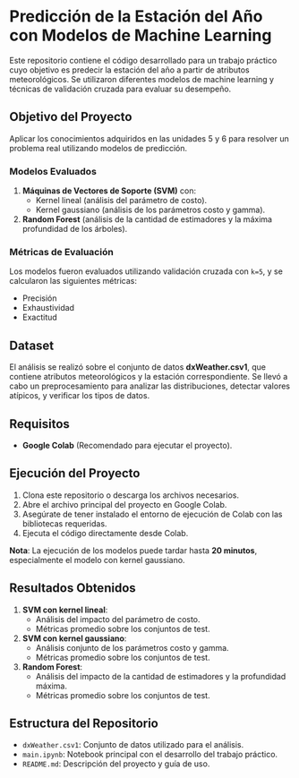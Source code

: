 # Predicción de la Estación del Año con Modelos de Machine Learning

Este repositorio contiene el código desarrollado para un trabajo práctico cuyo objetivo es predecir la estación del año a partir de atributos meteorológicos. Se utilizaron diferentes modelos de machine learning y técnicas de validación cruzada para evaluar su desempeño.

## Objetivo del Proyecto

Aplicar los conocimientos adquiridos en las unidades 5 y 6 para resolver un problema real utilizando modelos de predicción. 

### Modelos Evaluados
1. **Máquinas de Vectores de Soporte (SVM)** con:
   - Kernel lineal (análisis del parámetro de costo).
   - Kernel gaussiano (análisis de los parámetros costo y gamma).
2. **Random Forest** (análisis de la cantidad de estimadores y la máxima profundidad de los árboles).

### Métricas de Evaluación
Los modelos fueron evaluados utilizando validación cruzada con `k=5`, y se calcularon las siguientes métricas:
- Precisión
- Exhaustividad
- Exactitud

## Dataset

El análisis se realizó sobre el conjunto de datos **dxWeather.csv1**, que contiene atributos meteorológicos y la estación correspondiente. Se llevó a cabo un preprocesamiento para analizar las distribuciones, detectar valores atípicos, y verificar los tipos de datos.

## Requisitos

- **Google Colab** (Recomendado para ejecutar el proyecto).

## Ejecución del Proyecto

1. Clona este repositorio o descarga los archivos necesarios.
2. Abre el archivo principal del proyecto en Google Colab.
3. Asegúrate de tener instalado el entorno de ejecución de Colab con las bibliotecas requeridas.
4. Ejecuta el código directamente desde Colab.

**Nota**: La ejecución de los modelos puede tardar hasta **20 minutos**, especialmente el modelo con kernel gaussiano.

## Resultados Obtenidos

1. **SVM con kernel lineal**:
   - Análisis del impacto del parámetro de costo.
   - Métricas promedio sobre los conjuntos de test.
2. **SVM con kernel gaussiano**:
   - Análisis conjunto de los parámetros costo y gamma.
   - Métricas promedio sobre los conjuntos de test.
3. **Random Forest**:
   - Análisis del impacto de la cantidad de estimadores y la profundidad máxima.
   - Métricas promedio sobre los conjuntos de test.

## Estructura del Repositorio

- `dxWeather.csv1`: Conjunto de datos utilizado para el análisis.
- `main.ipynb`: Notebook principal con el desarrollo del trabajo práctico.
- `README.md`: Descripción del proyecto y guía de uso.

